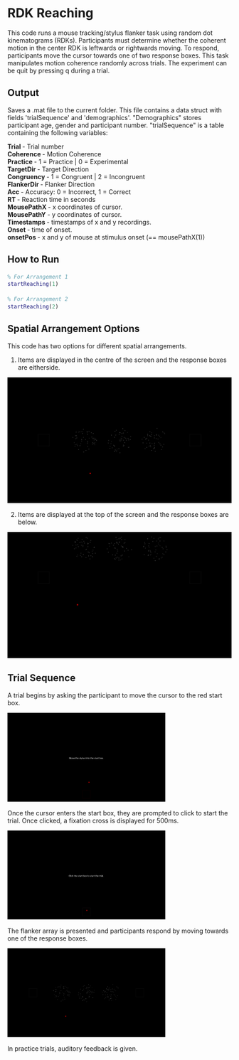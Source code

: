 # RDK Reaching

This code runs a mouse tracking/stylus flanker task using random dot kinematograms (RDKs). Participants must determine whether the coherent motion in the center RDK is leftwards or rightwards moving. To respond, participants move the cursor towards one of two response boxes. This task manipulates motion coherence randomly across trials. The experiment can be quit by pressing q during a trial.


## Output
Saves a .mat file to the current folder. This file contains a data struct with fields 'trialSequence' and 'demographics'.
"Demographics" stores participant age, gender and participant number.
"trialSequence" is a table containing the following variables:


<strong> Trial </strong> - Trial number<br>
<strong> Coherence </strong> - Motion Coherence<br>
<strong> Practice </strong> - 1 = Practice | 0 = Experimental<br>
<strong> TargetDir </strong> - Target Direction<br>
<strong> Congruency </strong> - 1 = Congruent | 2 = Incongruent<br>
<strong> FlankerDir </strong> - Flanker Direction<br>
<strong> Acc </strong> - Accuracy: 0 = Incorrect, 1 = Correct<br>
<strong> RT </strong> - Reaction time in seconds<br>
<strong> MousePathX </strong> - x coordinates of cursor.<br>
<strong> MousePathY </strong> - y coordinates of cursor.<br>
<strong> Timestamps </strong> - timestamps of x and y recordings.<br>
<strong> Onset </strong> - time of onset.<br>
<strong> onsetPos </strong> - x and y of mouse at stimulus onset (== mousePathX(1))



## How to Run
```matlab
% For Arrangement 1
startReaching(1)

% For Arrangement 2
startReaching(2)
```

## Spatial Arrangement Options
This code has two options for different spatial arrangements.
1. Items are displayed in the centre of the screen and the response boxes are eitherside.
 
![alt text](https://github.com/jordandeakin/FlankerReachingTask/blob/master/img/Arrangement1.jpg?raw=true)

2. Items are displayed at the top of the screen and the response boxes are below.

![alt text](https://github.com/jordandeakin/FlankerReachingTask/blob/master/img/Arrangement2.jpg?raw=true)


## Trial Sequence
A trial begins by asking the participant to move the cursor to the red start box.

<img src="https://github.com/jordandeakin/FlankerReachingTask/raw/master/img/StartBox.jpg" width="355" height="200" />

Once the cursor enters the start box, they are prompted to click to start the trial. Once clicked, a fixation cross is displayed for 500ms.

<img src="https://github.com/jordandeakin/FlankerReachingTask/raw/master/img/Wait.jpg" width="355" height="200" />
          
The flanker array is presented and participants respond by moving towards one of the response boxes.

<img src="https://github.com/jordandeakin/FlankerReachingTask/raw/master/img/Arrangement1.jpg" width="355" height="200" />

In practice trials, auditory feedback is given. 